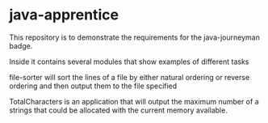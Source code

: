 # java-apprentice
This repository is to demonstrate the requirements for the java-journeyman badge.

Inside it contains several modules that show examples of different tasks

file-sorter will sort the lines of a file by either natural ordering or reverse ordering
and then output them to the file specified

TotalCharacters is an application that will output the maximum number of a strings that
could be allocated with the current memory available.

